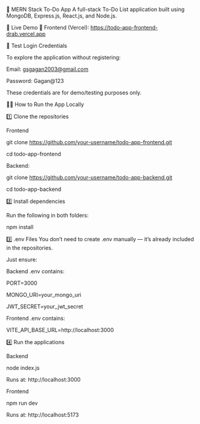 


📝 MERN Stack To-Do App
A full-stack To-Do List application built using MongoDB, Express.js, React.js, and Node.js.

🚀 Live Demo
🔗 Frontend (Vercel): https://todo-app-frontend-drab.vercel.app

🔐 Test Login Credentials

To explore the application without registering:

Email: gsgagan2003@gmail.com

Password: Gagan@123

These credentials are for demo/testing purposes only.

🧑‍💻 How to Run the App Locally

1️⃣ Clone the repositories

Frontend

git clone https://github.com/your-username/todo-app-frontend.git

cd todo-app-frontend

Backend:


git clone https://github.com/your-username/todo-app-backend.git

cd todo-app-backend

2️⃣ Install dependencies

Run the following in both folders:

npm install

3️⃣ .env Files
You don’t need to create .env manually — it’s already included in the repositories.

Just ensure:

Backend .env contains:


PORT=3000

MONGO_URI=your_mongo_uri

JWT_SECRET=your_jwt_secret

Frontend .env contains:


VITE_API_BASE_URL=http://localhost:3000

4️⃣ Run the applications

Backend

node index.js

Runs at: http://localhost:3000

Frontend

npm run dev

Runs at: http://localhost:5173
